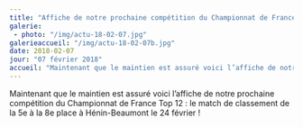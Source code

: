 ```yaml
---
title: "Affiche de notre prochaine compétition du Championnat de France Top 12"
galerie:
 - photo: "/img/actu-18-02-07.jpg"
galerieaccueil: "/img/actu-18-02-07b.jpg"
date: 2018-02-07
jour: "07 février 2018"
accueil: "Maintenant que le maintien est assuré voici l’affiche de notre prochaine compétition du Championnat de France top 12 : le match de classement de"
---
```

Maintenant que le maintien est assuré voici l’affiche de notre prochaine compétition du Championnat de France Top 12 : le match de classement de la 5e à la 8e place à Hénin-Beaumont le 24 février !
